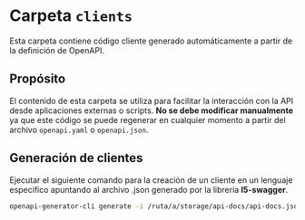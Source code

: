 # Carpeta `clients`

Esta carpeta contiene código cliente generado automáticamente a partir de la definición de OpenAPI.

## Propósito
El contenido de esta carpeta se utiliza para facilitar la interacción con la API desde aplicaciones externas o scripts. **No se debe modificar manualmente** ya que este código se puede regenerar en cualquier momento a partir del archivo `openapi.yaml` o `openapi.json`.

## Generación de clientes
Ejecutar el siguiente comando para la creación de un cliente en un lenguaje especifico apuntando al archivo .json generado por la librería **l5-swagger**.
```bash
openapi-generator-cli generate -i /ruta/a/storage/api-docs/api-docs.json -g {lenguaje} -o clients/nombre-cliente
```
